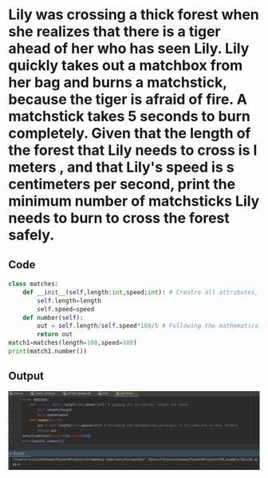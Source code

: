 # Lily was crossing a thick forest when she realizes that there is a tiger ahead of her who has seen Lily. Lily quickly takes out a matchbox from her bag and burns a matchstick, because the tiger is afraid of fire. A matchstick takes 5 seconds to burn completely. Given that the length of the forest that Lily needs to cross is l meters , and that Lily's speed is s centimeters per second, print the minimum number of matchsticks Lily needs to burn to cross the forest safely.

## Code
```.py
class matches:
    def __init__(self,length:int,speed:int): # Creatre all attributes, length and speed
        self.length=length
        self.speed=speed
    def number(self):
        out = self.length/self.speed*100/5 # Following the mathematical principle it all came out to this formula
        return out
match1=matches(length=100,speed=100)
print(match1.number())
```
## Output

![](quiz35out.png)
